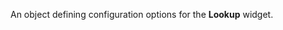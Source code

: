 <!--**
/*-------------------------------------------
    Auto-generated file. Do not modify.
-------------------------------------------

**-->

<!--shortDescription-->
An object defining configuration options for the **Lookup** widget.
<!--/shortDescription-->

<!--fullDescription-->

<!--/fullDescription-->